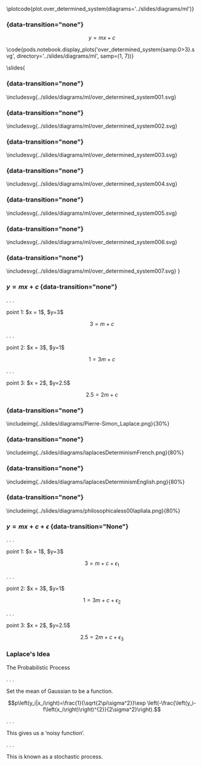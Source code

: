 \plotcode{plot.over_determined_system(diagrams='../slides/diagrams/ml')}

### {data-transition="none"}

<large>$$y = mx + c$$</large>

\code{pods.notebook.display_plots('over_determined_system{samp:0>3}.svg', directory='../slides/diagrams/ml', samp=(1, 7))}

\slides{
### {data-transition="none"}

\includesvg{../slides/diagrams/ml/over_determined_system001.svg}

### {data-transition="none"}

\includesvg{../slides/diagrams/ml/over_determined_system002.svg}

### {data-transition="none"}

\includesvg{../slides/diagrams/ml/over_determined_system003.svg}

### {data-transition="none"}

\includesvg{../slides/diagrams/ml/over_determined_system004.svg}

### {data-transition="none"}

\includesvg{../slides/diagrams/ml/over_determined_system005.svg}

### {data-transition="none"}

\includesvg{../slides/diagrams/ml/over_determined_system006.svg}

### {data-transition="none"}

\includesvg{../slides/diagrams/ml/over_determined_system007.svg}
}


### $y = mx + c$ {data-transition="none"}

. . . 

<div align="left">point 1: $x = 1$, $y=3$</div>

$$3 = m + c$$

. . .

<div align="left">point 2: $x = 3$, $y=1$</div>

$$1 = 3m + c$$

. . . 

<div align="left">point 3: $x = 2$, $y=2.5$</div>

$$2.5 = 2m + c$$

### {data-transition="none"}

\includeimg{../slides/diagrams/Pierre-Simon_Laplace.png}{30%}

### {data-transition="none"}

\includeimg{../slides/diagrams/laplacesDeterminismFrench.png}{80%}

### {data-transition="none"}

\includeimg{../slides/diagrams/laplacesDeterminismEnglish.png}{80%}

### {data-transition="none"}

\includeimg{../slides/diagrams/philosophicaless00lapliala.png}{80%}

### $y = mx + c + \epsilon$ {data-transition="None"}

. . . 

<div align="left">point 1: $x = 1$, $y=3$</div>

$$3 = m + c + \epsilon_1$$

. . .

<div align="left">point 2: $x = 3$, $y=1$</div>

$$1 = 3m + c + \epsilon_2$$

. . . 

<div align="left">point 3: $x = 2$, $y=2.5$</div>

$$2.5 = 2m + c + \epsilon_3$$


### Laplace's Idea

<div align="left">The Probabilistic Process</div>

. . .

<div align="left">Set the mean of Gaussian to be a function.</div>

$$p\left(y_i|x_i\right)=\frac{1}{\sqrt{2\pi\sigma^2}}\exp \left(-\frac{\left(y_i-f\left(x_i\right)\right)^{2}}{2\sigma^2}\right).$$

. . .

<div align="left">This gives us a ‘noisy function’.</div>

. . .

<div align="left">This is known as a stochastic process.</div>
